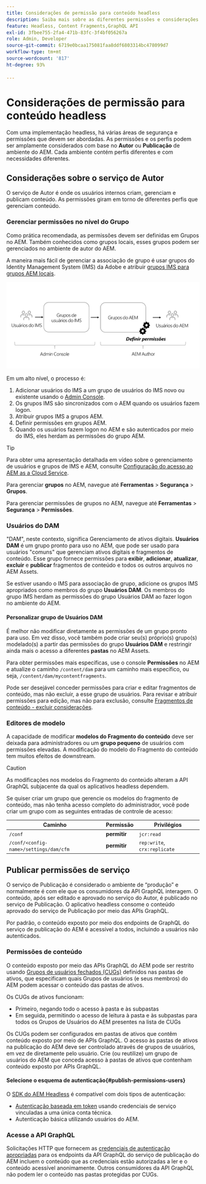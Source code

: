 ```yaml
---
title: Considerações de permissão para conteúdo headless
description: Saiba mais sobre as diferentes permissões e considerações de ACL para uma implementação headless com o Adobe Experience Manager. Entenda os diferentes perfis e os possíveis níveis de permissão necessários para os ambientes do Autor e de Publicação.
feature: Headless, Content Fragments,GraphQL API
exl-id: 3fbee755-2fa4-471b-83fc-3f4bf056267a
role: Admin, Developer
source-git-commit: 6719e0bcaa175081faa8ddf6803314bc478099d7
workflow-type: tm+mt
source-wordcount: '817'
ht-degree: 93%

---
```


# Considerações de permissão para conteúdo headless

Com uma implementação headless, há várias áreas de segurança e permissões que devem ser abordadas. As permissões e os perfis podem ser amplamente considerados com base no **Autor** ou **Publicação** de ambiente do AEM. Cada ambiente contém perfis diferentes e com necessidades diferentes.

## Considerações sobre o serviço de Autor

O serviço de Autor é onde os usuários internos criam, gerenciam e publicam conteúdo. As permissões giram em torno de diferentes perfis que gerenciam conteúdo.

### Gerenciar permissões no nível do Grupo

Como prática recomendada, as permissões devem ser definidas em Grupos no AEM. Também conhecidos como grupos locais, esses grupos podem ser gerenciados no ambiente de autor do AEM.

A maneira mais fácil de gerenciar a associação de grupo é usar grupos do Identity Management System (IMS) da Adobe e atribuir [grupos IMS para grupos AEM locais](https://experienceleague.adobe.com/docs/experience-manager-cloud-service/content/security/ims-support.html?lang=pt-BR#managing-permissions-in-aem).

![Fluxo de permissão do Admin console](assets/admin-console-aem-group-permissions.png)

Em um alto nível, o processo é:

1. Adicionar usuários do IMS a um grupo de usuários do IMS novo ou existente usando o [Admin Console](https://adminconsole.adobe.com/).
1. Os grupos IMS são sincronizados com o AEM quando os usuários fazem logon.
1. Atribuir grupos IMS a grupos AEM.
1. Definir permissões em grupos AEM.
1. Quando os usuários fazem logon no AEM e são autenticados por meio do IMS, eles herdam as permissões do grupo AEM.

>[!TIP]
>
>Para obter uma apresentação detalhada em vídeo sobre o gerenciamento de usuários e grupos de IMS e AEM, consulte [Configuração do acesso ao AEM as a Cloud Service](https://experienceleague.adobe.com/docs/experience-manager-learn/cloud-service/accessing/overview.html?lang=pt-BR).

Para gerenciar **grupos** no AEM, navegue até **Ferramentas** > **Segurança** > **Grupos**.

Para gerenciar permissões de grupos no AEM, navegue até **Ferramentas** > **Segurança** > **Permissões**.

### Usuários do DAM

&quot;DAM&quot;, neste contexto, significa Gerenciamento de ativos digitais. **Usuários DAM** é um grupo pronto para uso no AEM, que pode ser usado para usuários &quot;comuns&quot; que gerenciam ativos digitais e fragmentos de conteúdo. Esse grupo fornece permissões para **exibir**, **adicionar**, **atualizar**, **excluir** e **publicar** fragmentos de conteúdo e todos os outros arquivos no AEM Assets.

Se estiver usando o IMS para associação de grupo, adicione os grupos IMS apropriados como membros do grupo **Usuários DAM**. Os membros do grupo IMS herdam as permissões do grupo Usuários DAM ao fazer logon no ambiente do AEM.

#### Personalizar grupo de Usuários DAM

É melhor não modificar diretamente as permissões de um grupo pronto para uso. Em vez disso, você também pode criar seu(s) próprio(s) grupo(s) modelado(s) a partir das permissões do grupo **Usuários DAM** e restringir ainda mais o acesso a diferentes **pastas** no AEM Assets.

Para obter permissões mais específicas, use o console **Permissões** no AEM e atualize o caminho `/content/dam` para um caminho mais específico, ou seja, `/content/dam/mycontentfragments`.

Pode ser desejável conceder permissões para criar e editar fragmentos de conteúdo, mas não excluir, a esse grupo de usuários. Para revisar e atribuir permissões para edição, mas não para exclusão, consulte [Fragmentos de conteúdo - excluir considerações](/help/sites-cloud/administering/content-fragments/delete-considerations.md).

### Editores de modelo

A capacidade de modificar **modelos do Fragmento do conteúdo** deve ser deixada para administradores ou um **grupo pequeno** de usuários com permissões elevadas. A modificação do modelo do Fragmento do conteúdo tem muitos efeitos de downstream.

>[!CAUTION]
>
>As modificações nos modelos do Fragmento do conteúdo alteram a API GraphQL subjacente da qual os aplicativos headless dependem.

Se quiser criar um grupo que gerencie os modelos do fragmento de conteúdo, mas não tenha acesso completo do administrador, você pode criar um grupo com as seguintes entradas de controle de acesso:

| Caminho | Permissão | Privilégios |
|-----| -------------| ---------|
| `/conf` | **permitir** | `jcr:read` |
| `/conf/<config-name>/settings/dam/cfm` | **permitir** | `rep:write`, `crx:replicate` |

## Publicar permissões de serviço

O serviço de Publicação é considerado o ambiente de “produção” e normalmente é com ele que os consumidores da API GraphQL interagem. O conteúdo, após ser editado e aprovado no serviço do Autor, é publicado no serviço de Publicação. O aplicativo headless consome o conteúdo aprovado do serviço de Publicação por meio das APIs GraphQL.

Por padrão, o conteúdo exposto por meio dos endpoints de GraphQL do serviço de publicação do AEM é acessível a todos, incluindo a usuários não autenticados.

### Permissões de conteúdo

O conteúdo exposto por meio das APIs GraphQL do AEM pode ser restrito usando [Grupos de usuários fechados (CUGs)](https://experienceleague.adobe.com/docs/experience-manager-learn/assets/advanced/closed-user-groups.html?lang=pt-BR) definidos nas pastas de ativos, que especificam quais Grupos de usuários (e seus membros) do AEM podem acessar o conteúdo das pastas de ativos.

Os CUGs de ativos funcionam:

* Primeiro, negando todo o acesso à pasta e às subpastas
* Em seguida, permitindo o acesso de leitura à pasta e às subpastas para todos os Grupos de Usuários do AEM presentes na lista de CUGs

Os CUGs podem ser configurados em pastas de ativos que contêm conteúdo exposto por meio de APIs GraphQL. O acesso às pastas de ativos na publicação do AEM deve ser controlado através de grupos de usuários, em vez de diretamente pelo usuário. Crie (ou reutilize) um grupo de usuários do AEM que conceda acesso à pastas de ativos que contenham conteúdo exposto por APIs GraphQL.

#### Selecione o esquema de autenticação{#publish-permissions-users}

O [SDK do AEM Headless](https://github.com/adobe/aem-headless-client-js#create-aemheadless-client) é compatível com dois tipos de autenticação:

* [Autenticação baseada em token](/help/implementing/developing/introduction/generating-access-tokens-for-server-side-apis.md) usando credenciais de serviço vinculadas a uma única conta técnica.
* Autenticação básica utilizando usuários do AEM.

### Acesse a API GraphQL

Solicitações HTTP que fornecem as [credenciais de autenticação apropriadas](https://github.com/adobe/aem-headless-client-js#create-aemheadless-client) para os endpoints da API GraphQL do serviço de publicação do AEM incluem o conteúdo que as credenciais estão autorizadas a ler e o conteúdo acessível anonimamente. Outros consumidores da API GraphQL não podem ler o conteúdo nas pastas protegidas por CUGs.
